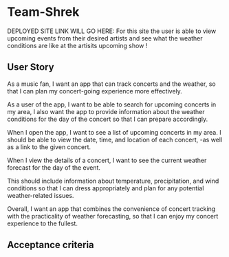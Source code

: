 # Team-Shrek
DEPLOYED SITE LINK WILL GO HERE: 
For this site the user is able to view upcoming events from their desired artists and see what the weather conditions are like at the artisits upcoming show ! 

## User Story 
As a music fan, I want an app that can track concerts and the weather, so that I can plan my concert-going experience more effectively.

As a user of the app, I want to be able to search for upcoming concerts in my area, I also want the app to provide information about the weather conditions for the day of the concert so that I can prepare accordingly.

When I open the app, I want to see a list of upcoming concerts in my area. I should be able to view the date, time, and location of each concert, -as well as a link to the given concert.

When I view the details of a concert, I want to see the current weather forecast for the day of the event.

This should include information about temperature, precipitation, and wind conditions so that I can dress appropriately and plan for any potential weather-related issues.

Overall, I want an app that combines the convenience of concert tracking with the practicality of weather forecasting, so that I can enjoy my concert experience to the fullest.


## Acceptance criteria 



